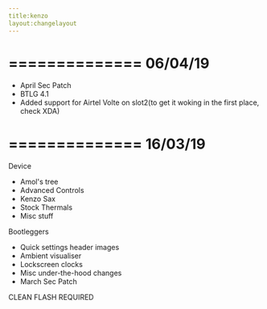 ```yaml
---
title:kenzo
layout:changelayout 
---
```


==============
   06/04/19
==============

- April Sec Patch
- BTLG 4.1
- Added support for Airtel Volte on slot2(to get it woking in the first place, check XDA)


==============
   16/03/19
==============

Device

- Amol's tree
- Advanced Controls
- Kenzo Sax
- Stock Thermals
- Misc stuff

Bootleggers

- Quick settings header images
- Ambient visualiser
- Lockscreen clocks
- Misc under-the-hood changes
- March Sec Patch

CLEAN FLASH REQUIRED
